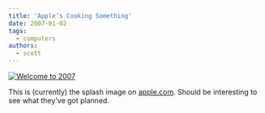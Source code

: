 ```yaml
---
title: 'Apple’s Cooking Something'
date: 2007-01-02
tags:
  - computers
authors:
  - scott
---
```


[![Welcome to 2007](/images/342626923_d3cbbc0e95.jpg)](http://www.flickr.com/photos/spaceninja/342626923/)

This is (currently) the splash image on [apple.com](http://www.apple.com/). Should be interesting to see what they've got planned.
